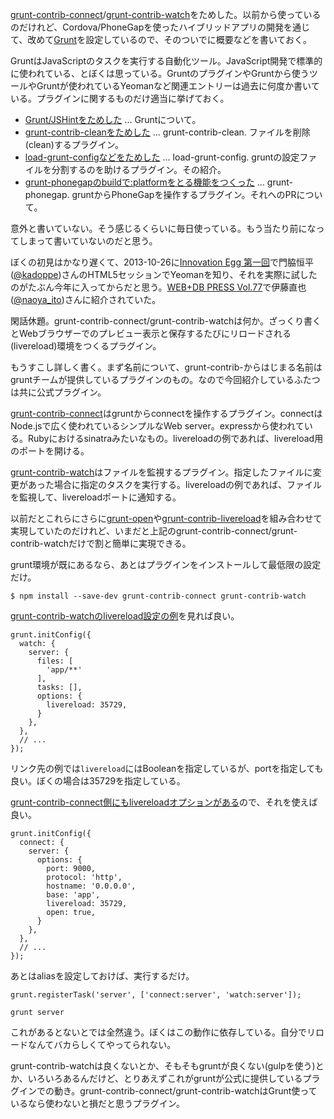 [grunt-contrib-connect][gruntjs/grunt-contrib-connect]/[grunt-contrib-watch][gruntjs/grunt-contrib-watch]をためした。以前から使っているのだけれど、Cordova/PhoneGapを使ったハイブリッドアプリの開発を通じて、改めて[Grunt][grunt]を設定しているので、そのついでに概要などを書いておく。

GruntはJavaScriptのタスクを実行する自動化ツール。JavaScript開発で標準的に使われている、とぼくは思っている。GruntのプラグインやGruntから使うツールやGruntが使われているYeomanなど関連エントリーは過去に何度か書いている。プラグインに関するものだけ適当に挙げておく。

- [Grunt/JSHintをためした](https://blog.bouzuya.net/2014/01/09/diary/) ... Gruntについて。
- [grunt-contrib-cleanをためした](https://blog.bouzuya.net/2014/01/10/diary/) ... grunt-contrib-clean. ファイルを削除(clean)するプラグイン。
- [load-grunt-configなどをためした](https://blog.bouzuya.net/2014/01/11/diary/) ... load-grunt-config. gruntの設定ファイルを分割するのを助けるプラグイン。その紹介。
- [grunt-phonegapのbuildで:platformをとる機能をつくった](https://blog.bouzuya.net/2014/01/28/diary/) ... grunt-phonegap. gruntからPhoneGapを操作するプラグイン。それへのPRについて。

意外と書いていない。そう感じるくらいに毎日使っている。もう当たり前になってしまって書いていないのだと思う。

ぼくの初見はかなり遅くて、2013-10-26に[Innovation Egg 第一回](http://eventregist.com/e/InnovationEGG01)で門脇恒平([@kadoppe](https://twitter.com/kadoppe))さんのHTML5セッションでYeomanを知り、それを実際に試したのがたぶん今年に入ってからだと思う。[WEB+DB PRESS Vol.77](http://amazon.jp/o/ASIN/4774159905/bouzuya-22)で伊藤直也([@naoya_ito](https://twitter.com/naoya_ito))さんに紹介されていた。

閑話休題。grunt-contrib-connect/grunt-contrib-watchは何か。ざっくり書くとWebブラウザーでのプレビュー表示と保存するたびにリロードされる(livereload)環境をつくるプラグイン。

もうすこし詳しく書く。まず名前について、grunt-contrib-からはじまる名前はgruntチームが提供しているプラグインのもの。なので今回紹介しているふたつは共に公式プラグイン。

[grunt-contrib-connect][gruntjs/grunt-contrib-connect]はgruntからconnectを操作するプラグイン。connectはNode.jsで広く使われているシンプルなWeb server。expressから使われている。Rubyにおけるsinatraみたいなもの。livereloadの例であれば、livereload用のポートを開ける。

[grunt-contrib-watch][gruntjs/grunt-contrib-watch]はファイルを監視するプラグイン。指定したファイルに変更があった場合に指定のタスクを実行する。livereloadの例であれば、ファイルを監視して、livereloadポートに通知する。

以前だとこれらにさらに[grunt-open][jsoverson/grunt-open]や[grunt-contrib-livereload][gruntjs/grunt-contrib-livereload]を組み合わせて実現していたのだけれど、いまだと上記のgrunt-contrib-connect/grunt-contrib-watchだけで割と簡単に実現できる。

grunt環境が既にあるなら、あとはプラグインをインストールして最低限の設定だけ。

    $ npm install --save-dev grunt-contrib-connect grunt-contrib-watch

[grunt-contrib-watchのlivereload設定の例](https://github.com/gruntjs/grunt-contrib-watch#optionslivereload)を見れば良い。

    grunt.initConfig({
      watch: {
        server: {
          files: [
            'app/**'
          ],
          tasks: [],
          options: {
            livereload: 35729,
          }
        },
      },
      // ...
    });

リンク先の例では`livereload`にはBooleanを指定しているが、portを指定しても良い。ぼくの場合は35729を指定している。

[grunt-contrib-connect側にもlivereloadオプションがある](https://github.com/gruntjs/grunt-contrib-connect#livereload)ので、それを使えば良い。

    grunt.initConfig({
      connect: {
        server: {
          options: {
            port: 9000,
            protocol: 'http',
            hostname: '0.0.0.0',
            base: 'app',
            livereload: 35729,
            open: true,
          }
        },
      },
      // ...
    });

あとはaliasを設定しておけば、実行するだけ。

    grunt.registerTask('server', ['connect:server', 'watch:server']);

    grunt server

これがあるとないとでは全然違う。ぼくはこの動作に依存している。自分でリロードなんてバカらしくてやってられない。

grunt-contrib-watchは良くないとか、そもそもgruntが良くない(gulpを使う)とか、いろいろあるんだけど、とりあえずこれがgruntが公式に提供しているプラグインでの動き。grunt-contrib-connect/grunt-contrib-watchはGrunt使っているなら使わないと損だと思うプラグイン。

[grunt]: http://gruntjs.com/
[jsoverson/grunt-open]: https://github.com/jsoverson/grunt-open
[gruntjs/grunt-contrib-livereload]: https://github.com/gruntjs/grunt-contrib-livereload
[gruntjs/grunt-contrib-connect]: https://github.com/gruntjs/grunt-contrib-connect
[gruntjs/grunt-contrib-watch]: https://github.com/gruntjs/grunt-contrib-watch
